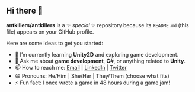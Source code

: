 ## Hi there 👋

**antkillers/antkillers** is a ✨ _special_ ✨ repository because its `README.md` (this file) appears on your GitHub profile.

Here are some ideas to get you started:

- 🌱 I’m currently learning **Unity2D** and exploring game development.
- 💬 Ask me about **game development**, **C#**, or anything related to **Unity**.
- 📫 How to reach me: [Email](mailto:your.email@example.com) | [LinkedIn](https://www.linkedin.com/in/yourprofile/) | [Twitter](https://twitter.com/yourhandle)
- 😄 Pronouns: He/Him | She/Her | They/Them (choose what fits)
- ⚡ Fun fact: I once wrote a game in 48 hours during a game jam!
